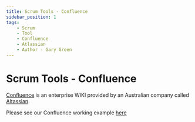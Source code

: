 ```yaml
---
title: Scrum Tools - Confluence
sidebar_position: 1
tags:
    - Scrum
    - Tool
    - Confluence
    - Atlassian
    - Author - Gary Green
---
```


# Scrum Tools - Confluence

[Confluence](https://www.atlassian.com/software/confluence/guides/get-started/confluence-overview) is an enterprise WIKI provided by an Australian company called [Altassian](https://www.atlassian.com/).

Please see our Confluence working example [here](https://badtools.atlassian.net/wiki/spaces/BL/overview)